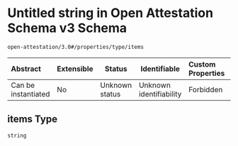 # Untitled string in Open Attestation Schema v3 Schema

```txt
open-attestation/3.0#/properties/type/items
```




| Abstract            | Extensible | Status         | Identifiable            | Custom Properties | Additional Properties | Access Restrictions | Defined In                                                                       |
| :------------------ | ---------- | -------------- | ----------------------- | :---------------- | --------------------- | ------------------- | -------------------------------------------------------------------------------- |
| Can be instantiated | No         | Unknown status | Unknown identifiability | Forbidden         | Allowed               | none                | [tradetrust.schema.json\*](../out/tradetrust.schema.json "open original schema") |

## items Type

`string`
